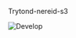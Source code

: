 Trytond-nereid-s3

 ![Develop](https://api.travis-ci.org/openlabs/nereid-wishlist.png?branch=develop)
